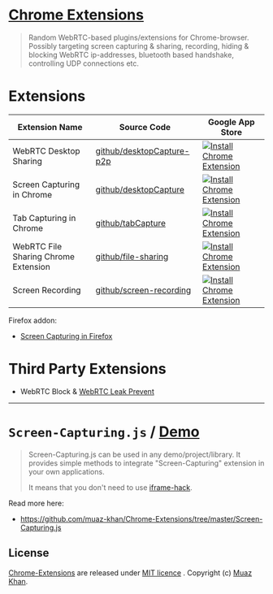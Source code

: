 # [Chrome Extensions](https://github.com/muaz-khan/Chrome-Extensions)

> Random WebRTC-based plugins/extensions for Chrome-browser. 
> Possibly targeting screen capturing & sharing, recording, 
> hiding & blocking WebRTC ip-addresses, 
> bluetooth based handshake, controlling UDP connections etc.

# Extensions

| Extension Name        | Source Code           | Google App Store |
| ------------- |-------------|-------------|
| WebRTC Desktop Sharing | [github/desktopCapture-p2p](https://github.com/muaz-khan/Chrome-Extensions/tree/master/desktopCapture-p2p) | [![Install Chrome Extension](https://raw.github.com/GoogleChrome/chrome-app-samples/master/tryitnowbutton_small.png)](https://chrome.google.com/webstore/detail/webrtc-desktop-sharing/nkemblooioekjnpfekmjhpgkackcajhg) |
| Screen Capturing in Chrome | [github/desktopCapture](https://github.com/muaz-khan/Chrome-Extensions/tree/master/desktopCapture) | [![Install Chrome Extension](https://raw.github.com/GoogleChrome/chrome-app-samples/master/tryitnowbutton_small.png)](https://chrome.google.com/webstore/detail/screen-capturing/ajhifddimkapgcifgcodmmfdlknahffk) |
| Tab Capturing in Chrome | [github/tabCapture](https://github.com/muaz-khan/Chrome-Extensions/tree/master/tabCapture) | [![Install Chrome Extension](https://raw.github.com/GoogleChrome/chrome-app-samples/master/tryitnowbutton_small.png)](https://chrome.google.com/webstore/detail/tab-capturing-sharing/pcnepejfgcmidedoimegcafiabjnodhk) |
| WebRTC File Sharing Chrome Extension | [ github/file-sharing ](https://github.com/muaz-khan/Chrome-Extensions/tree/master/file-sharing) | [![Install Chrome Extension](https://raw.github.com/GoogleChrome/chrome-app-samples/master/tryitnowbutton_small.png)](https://chrome.google.com/webstore/detail/webrtc-file-sharing/nbnncbdkhpmbnkfngmkdbepoemljbnfo) |
| Screen Recording | [ github/screen-recording ](https://github.com/muaz-khan/Chrome-Extensions/tree/master/screen-recording) | [![Install Chrome Extension](https://raw.github.com/GoogleChrome/chrome-app-samples/master/tryitnowbutton_small.png)](https://chrome.google.com/webstore/detail/recordrtc/ndcljioonkecdnaaihodjgiliohngojp) |

Firefox addon:

* [Screen Capturing in Firefox](https://github.com/muaz-khan/Firefox-Extensions/tree/master/enable-screen-capturing)

# Third Party Extensions

* WebRTC Block & [WebRTC Leak Prevent](https://chrome.google.com/webstore/detail/webrtc-network-limiter/npeicpdbkakmehahjeeohfdhnlpdklia?hl=en)

----

# `Screen-Capturing.js` / [Demo](https://www.webrtc-experiment.com/Screen-Capturing/)

> Screen-Capturing.js can be used in any demo/project/library.
> It provides simple methods to integrate "Screen-Capturing" extension
> in your own applications.
>
> It means that you don't need to use [iframe-hack](https://github.com/muaz-khan/getScreenId).

Read more here:

* https://github.com/muaz-khan/Chrome-Extensions/tree/master/Screen-Capturing.js


## License

[Chrome-Extensions](https://github.com/muaz-khan/Chrome-Extensions) are released under [MIT licence](https://www.webrtc-experiment.com/licence/) . Copyright (c) [Muaz Khan](http://www.MuazKhan.com/).
